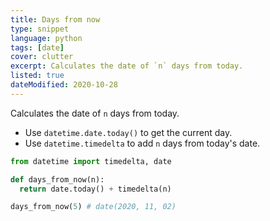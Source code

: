```yaml
---
title: Days from now
type: snippet
language: python
tags: [date]
cover: clutter
excerpt: Calculates the date of `n` days from today.
listed: true
dateModified: 2020-10-28
---
```


Calculates the date of `n` days from today.

- Use `datetime.date.today()` to get the current day.
- Use `datetime.timedelta` to add `n` days from today's date.

```py
from datetime import timedelta, date

def days_from_now(n):
  return date.today() + timedelta(n)

days_from_now(5) # date(2020, 11, 02)
```
